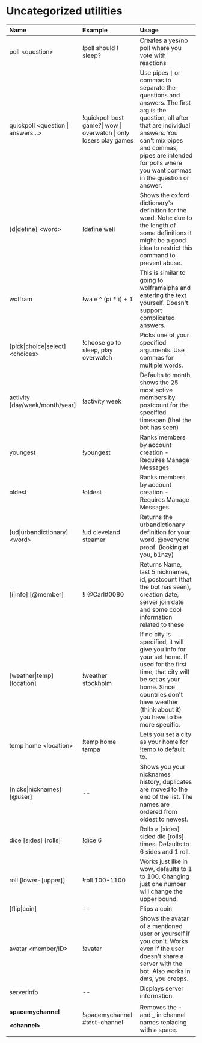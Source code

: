 # Uncategorized utilities



<table>
  <thead>
    <tr>
      <th style="text-align:left">Name</th>
      <th style="text-align:left">Example</th>
      <th style="text-align:left">Usage</th>
    </tr>
  </thead>
  <tbody>
    <tr>
      <td style="text-align:left">poll &lt;question&gt;</td>
      <td style="text-align:left">!poll should I sleep?</td>
      <td style="text-align:left">Creates a yes/no poll where you vote with reactions</td>
    </tr>
    <tr>
      <td style="text-align:left">quickpoll &lt;question | answers...&gt;</td>
      <td style="text-align:left">!quickpoll best game?| wow | overwatch | only losers play games</td>
      <td
      style="text-align:left">Use pipes <code>|</code> or commas to separate the questions and answers.
        The first arg is the question, all after that are individual answers. You
        can&apos;t mix pipes and commas, pipes are intended for polls where you
        want commas in the question or answer.</td>
    </tr>
    <tr>
      <td style="text-align:left">[d|define] &lt;word&gt;</td>
      <td style="text-align:left">!define well</td>
      <td style="text-align:left">Shows the oxford dictionary&apos;s definition for the word. Note: due
        to the length of some definitions it might be a good idea to restrict this
        command to prevent abuse.</td>
    </tr>
    <tr>
      <td style="text-align:left">wolfram</td>
      <td style="text-align:left">!wa e ^ (pi * i) + 1</td>
      <td style="text-align:left">This is similar to going to wolframalpha and entering the text yourself.
        Doesn&apos;t support complicated answers.</td>
    </tr>
    <tr>
      <td style="text-align:left">[pick|choice|select] &lt;choices&gt;</td>
      <td style="text-align:left">!choose go to sleep, play overwatch</td>
      <td style="text-align:left">Picks one of your specified arguments. Use commas for multiple words.</td>
    </tr>
    <tr>
      <td style="text-align:left">activity [day/week/month/year]</td>
      <td style="text-align:left">!activity week</td>
      <td style="text-align:left">Defaults to month, shows the 25 most active members by postcount for the
        specified timespan (that the bot has seen)</td>
    </tr>
    <tr>
      <td style="text-align:left">youngest</td>
      <td style="text-align:left">!youngest</td>
      <td style="text-align:left">Ranks members by account creation - Requires Manage Messages</td>
    </tr>
    <tr>
      <td style="text-align:left">oldest</td>
      <td style="text-align:left">!oldest</td>
      <td style="text-align:left">Ranks members by account creation - Requires Manage Messages</td>
    </tr>
    <tr>
      <td style="text-align:left">[ud|urbandictionary] &lt;word&gt;</td>
      <td style="text-align:left">!ud cleveland steamer</td>
      <td style="text-align:left">Returns the urbandictionary definition for your word. @everyone proof.
        (looking at you, b1nzy)</td>
    </tr>
    <tr>
      <td style="text-align:left">[i|info] [@member]</td>
      <td style="text-align:left">!i @Carl#0080</td>
      <td style="text-align:left">Returns Name, last 5 nicknames, id, postcount (that the bot has seen),
        creation date, server join date and some cool information related to these</td>
    </tr>
    <tr>
      <td style="text-align:left">[weather|temp] [location]</td>
      <td style="text-align:left">!weather stockholm</td>
      <td style="text-align:left">If no city is specified, it will give you info for your set home. If used
        for the first time, that city will be set as your home. Since countries
        don&apos;t have weather (think about it) you have to be more specific.</td>
    </tr>
    <tr>
      <td style="text-align:left">temp home &lt;location&gt;</td>
      <td style="text-align:left">!temp home tampa</td>
      <td style="text-align:left">Lets you set a city as your home for !temp to default to.</td>
    </tr>
    <tr>
      <td style="text-align:left">[nicks|nicknames] [@user]</td>
      <td style="text-align:left">--</td>
      <td style="text-align:left">Shows you your nicknames history, duplicates are moved to the end of the
        list. The names are ordered from oldest to newest.</td>
    </tr>
    <tr>
      <td style="text-align:left">dice [sides] [rolls]</td>
      <td style="text-align:left">!dice 6</td>
      <td style="text-align:left">Rolls a [sides] sided die [rolls] times. Defaults to 6 sides and 1 roll.</td>
    </tr>
    <tr>
      <td style="text-align:left">roll [lower-[upper]]</td>
      <td style="text-align:left">!roll 100-1100</td>
      <td style="text-align:left">Works just like in wow, defaults to 1 to 100. Changing just one number
        will change the upper bound.</td>
    </tr>
    <tr>
      <td style="text-align:left">[flip|coin]</td>
      <td style="text-align:left">--</td>
      <td style="text-align:left">Flips a coin</td>
    </tr>
    <tr>
      <td style="text-align:left">avatar &lt;member/ID&gt;</td>
      <td style="text-align:left">!avatar</td>
      <td style="text-align:left">Shows the avatar of a mentioned user or yourself if you don&apos;t. Works
        even if the user doesn&apos;t share a server with the bot. Also works in
        dms, you creeps.</td>
    </tr>
    <tr>
      <td style="text-align:left">serverinfo</td>
      <td style="text-align:left">--</td>
      <td style="text-align:left">Displays server information.</td>
    </tr>
    <tr>
      <td style="text-align:left">
        <p><b>spacemychannel</b>
        </p>
        <p><b>&lt;channel&gt;</b>
        </p>
      </td>
      <td style="text-align:left">!spacemychannel #test-channel</td>
      <td style="text-align:left">Removes the - and _ in channel names replacing with a space.</td>
    </tr>
  </tbody>
</table>

